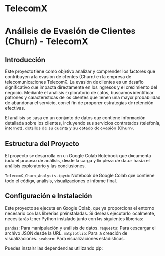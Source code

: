 # TelecomX
# Análisis de Evasión de Clientes (Churn) - TelecomX

## Introducción

Este proyecto tiene como objetivo analizar y comprender los factores que contribuyen a la evasión de clientes (Churn) en la empresa de telecomunicaciones TelecomX. La evasión de clientes es un desafío significativo que impacta directamente en los ingresos y el crecimiento del negocio. Mediante el análisis exploratorio de datos, buscamos identificar patrones y características de los clientes que tienen una mayor probabilidad de abandonar el servicio, con el fin de proponer estrategias de retención efectivas.

El análisis se basa en un conjunto de datos que contiene información detallada sobre los clientes, incluyendo sus servicios contratados (telefonía, internet), detalles de su cuenta y su estado de evasión (Churn).

## Estructura del Proyecto

El proyecto se desarrolla en un Google Colab Notebook que documenta todo el proceso de análisis, desde la carga y limpieza de datos hasta el análisis exploratorio y las conclusiones.

`TelecomX_Churn_Analysis.ipynb`: Notebook de Google Colab que contiene todo el código, análisis, visualizaciones e informe final.

## Configuración e Instalación

Este proyecto se ejecuta en Google Colab, que ya proporciona el entorno necesario con las librerías preinstaladas. Si deseas ejecutarlo localmente, necesitarás tener Python instalado junto con las siguientes librerías:

`pandas`: Para manipulación y análisis de datos.
`requests`: Para descargar el archivo JSON desde la URL.
`matplotlib`: Para la creación de visualizaciones.
`seaborn`: Para visualizaciones estadísticas.

Puedes instalar las dependencias utilizando pip:
